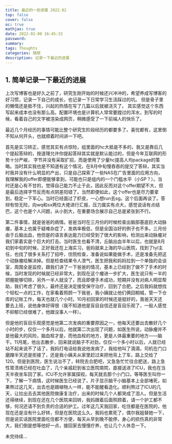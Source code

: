 ```yaml
---
title: 最近的一些进展 2022.02
top: false
cover: false
oc: true
mathjax: true
date: 2022-02-08 16:45:33
password:
summary:
tags: Thoughts
categories: 随想
description: 记录一下最近的进展
---
```


## 1. 简单记录一下最近的进展

上次写博客也是好久之前了，研究生刚开始的时候还兴冲冲的，希望养成写博客的好习惯，记录一下自己的成长，也记录一下日常学习生活踩过的坑。
但是骨子里的懒惰还是抵不住，兴起的热情在写了几篇以后就被浇灭了。
其实感觉这个东西写起来成本也没有那么高。配置环境也是计算机人常常要蹚过的浑水，到写的时候，看着自己的文字被渲染成网页，稍微感受了一下前端人的快乐了。

最近几个月经历的事情可能比整个研究生阶段经历的都要多了。喜忧都有，这里倒不知从何开头，也就顺着时间讲一下吧。

首先是实习转正，感觉其实有点惊险，组里面的hc大抵是不多的，我又是靠后几个提起答辩的，按道理允许你提起答辩其实就是默认能过的，但是今年互联网的形势十分严峻，
字节并没有采取扩招，而是使用了少量hc提高人均package的策略。当时其实我也是不知道有这个情况，在8月中旬慢吞吞的提交了答辩，其实当时我并没有什么明显的产出，只是自己探索了一些NAS在广告里面的应用方向，我理解我的offer即便能够拿到，可能也只是组内的一个门槛水平（小SP？）。当时还是心有不甘的，觉得自己能力不止于此，因此反而对这个offer期望不大，但是最后选择字节反而有点阴差阳错了。当然即便如此，这个offer也是尽力要拿到，稳定一下军心。当时已经面过了虾皮，一心想run去sg。这个后面再谈了。答辩有惊无险，向wq和sx两位大佬进行汇报，压力属实有点大，感觉说话有点结巴，这个也是个人问题，从小到大，在重要场合展示自己总是紧张到不行。

第二件事情，就是爸爸的病情。爸爸当时在三月份的时候检查出脑部基底巨大动脉瘤，基本上也属于疑难杂症了，发病率极低，但是全国治好的例子也不多。三月份由于丘脑出血，他但是的语言表达能力已经受到了很大的影响，检测出来动脉瘤对我们家着实是个巨大的打击。当时医生也看不清，丘脑出血半年以后，也就是8月初到中旬的时候，正好我还在上海实习，爸妈就来上海的华山医院，找到了tyl主任，也找了很多关系打了招呼，住院检查，准备说如果能做手术，还是准备先把这个动脉瘤给解决掉。但是检查结果令人泄气，医生把我和妈妈拉到一个单独的会谈室，周围全是监控，跟我们讲了一下爸爸的情况，基本上已经到了做不了手术的时候，当时发现的时候就已经非常大，到现在这个瘤进一步扩大，医生说只有一半的把握能够切除，另外一半人就没了，而且即便手术成功，短期并没有对病人明显帮助，我们考虑了很久，最终还是决定接受保守治疗，回到了合肥。之后我妈就想找个轻松一点的工作，在家看着照顾一下我爸，我小姨就让他们俩回桐城，管一下仓库的记账工作，每天也就几个小时。10月初回家的时候还是挺好的，我爸天天还要去上班，说他身体好得很（我不知道他是盲目自信还是盲目乐观了，一般人感觉不抑郁已经很难了，他跟没事人一样）。

但是他的盲目乐观感觉是他第二次发病的重要原因之一，他每天还要出去散好几个小时的步，仅仅一个多月以后，他就第二次出现了问题，如医生所说，动脉瘤并不是他最大的风险，脑血栓才是，而他血栓的地方，更是人体最重要的地方——脑干。11月尾，他出去散步，回来就说脑子不对劲，仅仅一个多小时以后，人就已经站不起来说不了话了，我妈打电话给我说他发病了，我给他叫了滴滴，司机在门口磨蹭半天还是拒接了，还是我小姨夫从家里赶过来把他背上了车，路上交给了120。但是到医院，医生说治不了，转院去合肥吧，又急急忙忙往合肥送，路上急性胃溃疡已经在吐血了，几个亲戚赶到省立医院南院，直接送进了ICU，我也在当天半夜坐车回了家。ICU不允许家属探视，每天就去那个小门口，等等医生叫你一下，了解一下病情，这时候医生已经说了，片子显示脑干小脑基本上全部堵死，如果熬过这几天，出去也是跟植物人一样，能不能醒看造化。顺利熬过了ICU的几天，让拉出去去其他医院做康复治疗，出来的时候几个人都哭成了泪人。但是生活还得继续，到现在还在几个医院来回转，我妈跟着后面照顾着，请一个护工都不够，何况还请不到负责的合适的护工。过年这几天我回家，吃住都是在医院的，他现在还是没有什么好转，但是在医院这么久，我妈也累死了，偶尔我姐替她一下，但是说实话医院里面吃住都不方便，每天从早到晚不能停，身心的损伤真的非常大，我们倒是想等他好一点，接回家去慢慢疗养，也让几个人休息一下。

未完待续...
